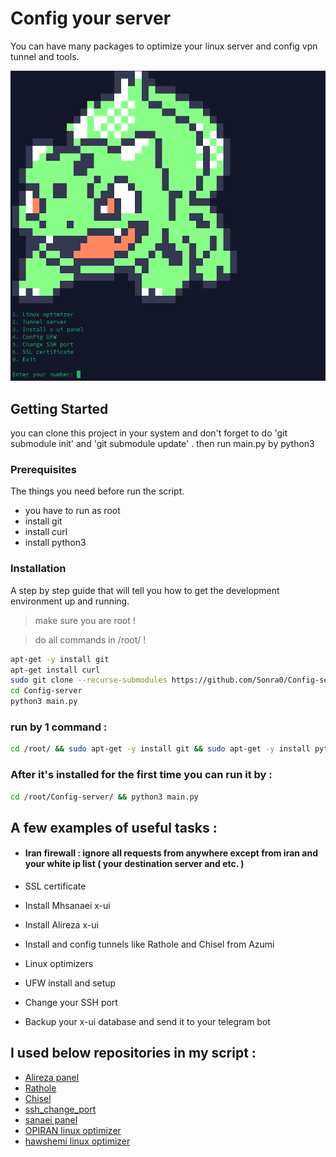 # Config your server

You can have many packages to optimize your linux server and config vpn tunnel and tools. 

![photo](https://github.com/Sonra0/Config-server/blob/master/screen.png)

## Getting Started

you can clone this project in your system and don't forget to do 'git submodule init' and 'git submodule update' . 
then run main.py by python3

### Prerequisites

The things you need before run the script.

* you have to run as root
* install git
* install curl
* install python3

### Installation

A step by step guide that will tell you how to get the development environment up and running.

> make sure you are root !

> do all commands in /root/ !

```bash
apt-get -y install git
apt-get install curl
sudo git clone --recurse-submodules https://github.com/Sonra0/Config-server.git
cd Config-server
python3 main.py
```

### run by 1 command : 

```bash
cd /root/ && sudo apt-get -y install git && sudo apt-get -y install python3 && sudo apt-get -y install curl && sudo git clone --recurse-submodules https://github.com/Sonra0/Config-server.git && cd Config-server && python3 main.py
```

### After it's installed for the first time you can run it by :
```bash
cd /root/Config-server/ && python3 main.py
```

## A few examples of useful tasks :

- #### Iran firewall : ignore all requests from anywhere except from iran and your white ip list ( your destination server and etc. )

- SSL certificate

- Install Mhsanaei x-ui

- Install Alireza x-ui

- Install and config tunnels like Rathole and Chisel from Azumi

- Linux optimizers

- UFW install and setup

- Change your SSH port

- Backup your x-ui database and send it to your telegram bot

## I used below repositories in my script :
* [Alireza panel](https://github.com/alireza0/x-ui)
* [Rathole](https://github.com/Azumi67/Rathole_reverseTunnel)
* [Chisel](https://github.com/Azumi67/Chisel_multipleServers)
* [ssh_change_port](https://gist.github.com/worldadventurer/842f1a10762cba0ce27dc8f99a835377)
* [sanaei panel](https://github.com/MHSanaei/3x-ui)
* [OPIRAN linux optimizer](https://github.com/opiran-club/VPS-Optimizer/tree/4f2d14d0b2fc62af2b8d63e57e5c6a428f76ea89)
* [hawshemi linux optimizer](https://github.com/hawshemi/Linux-Optimizer)

